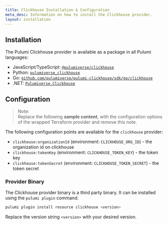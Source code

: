 ```yaml
---
title: Clickhouse Installation & Configuration
meta_desc: Information on how to install the Clickhouse provider.
layout: installation
---
```


## Installation

The Pulumi Clickhouse provider is available as a package in all Pulumi languages:

* JavaScript/TypeScript: [`@pulumiverse/clickhouse`](https://www.npmjs.com/package/@pulumiverse/clickhouse)
* Python: [`pulumiverse_clickhouse`](https://pypi.org/project/pulumiverse_clickhouse/)
* Go: [`github.com/pulumiverse/pulumi-clickhouse/sdk/go/clickhouse`](https://pkg.go.dev/github.com/pulumiverse/pulumi-clickhouse/sdk/go/clickhouse)
* .NET: [`Pulumiverse.Clickhouse`](https://www.nuget.org/packages/Pulumiverse.Clickhouse)


## Configuration

> Note:  
> Replace the following **sample content**, with the configuration options
> of the wrapped Terraform provider and remove this note.

The following configuration points are available for the `clickhouse` provider:

- `clickhouse:organizationId` (environment: `CLICKHOUSE_ORG_ID`) - the organization id on clickhouse
- `clickhouse:tokenKey` (environment: `CLICKHOUSE_TOKEN_KEY`) - the token key
- `clickhouse:tokenSecret` (environment: `CLICKHOUSE_TOKEN_SECRET`) - the token secret


### Provider Binary

The Clickhouse provider binary is a third party binary. It can be installed using the `pulumi plugin` command.

```bash
pulumi plugin install resource clickhouse <version>
```

Replace the version string `<version>` with your desired version.
